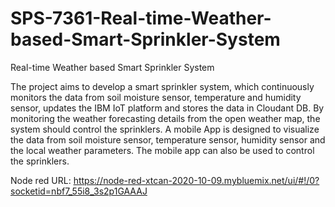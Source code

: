 # SPS-7361-Real-time-Weather-based-Smart-Sprinkler-System
Real-time Weather based Smart Sprinkler System

The project aims to develop a smart sprinkler system, which continuously monitors the data from soil moisture sensor, temperature and humidity sensor, updates the IBM IoT platform and stores the data in Cloudant DB. By monitoring the weather forecasting details from the open weather map, the system should control the sprinklers. A mobile App is designed to visualize the data from soil moisture sensor, temperature sensor, humidity sensor and the local weather parameters. The mobile app can also be used to control the sprinklers.  

Node red URL:
https://node-red-xtcan-2020-10-09.mybluemix.net/ui/#!/0?socketid=nbf7_55i8_3s2p1GAAAJ
